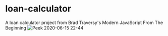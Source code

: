 # loan-calculator
A loan calculator project from Brad Traversy's Modern JavaScript From The Beginning 
![Peek 2020-06-15 22-44](https://user-images.githubusercontent.com/66217567/84732789-d8a71480-af59-11ea-8b54-90948fead8b2.gif)
